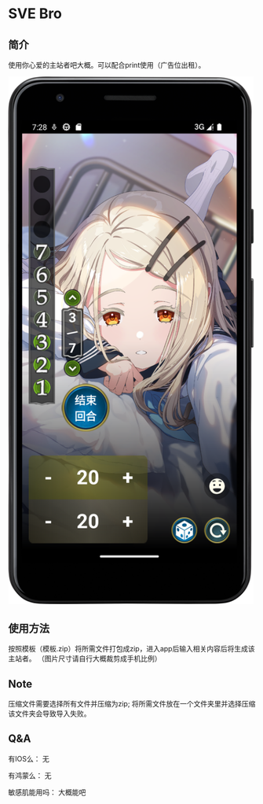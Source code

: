 # SVE Bro

## 简介
使用你心爱的主站者吧大概。可以配合print使用（广告位出租）。

<img src="https://github.com/o0BB0o/SVEBro/blob/main/readme_res/Screenshot_20241020_152856.png" alt="demo_img" width="500"/>

## 使用方法
按照模板（模板.zip）将所需文件打包成zip，进入app后输入相关内容后将生成该主站者。
（图片尺寸请自行大概裁剪成手机比例）

## Note
压缩文件需要选择所有文件并压缩为zip; 将所需文件放在一个文件夹里并选择压缩该文件夹会导致导入失败。

## Q&A
有IOS么：
无

有鸿蒙么：
无

敏感肌能用吗：
大概能吧
